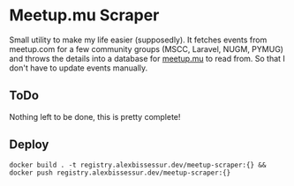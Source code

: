 # Meetup.mu Scraper

Small utility to make my life easier (supposedly). It fetches events from meetup.com for a few community groups (MSCC, Laravel, NUGM, PYMUG) and throws the details into a database for [meetup.mu](https://meetup.mu) to read from.
So that I don't have to update events manually.


## ToDo

Nothing left to be done, this is pretty complete!

## Deploy

```
docker build . -t registry.alexbissessur.dev/meetup-scraper:{} && docker push registry.alexbissessur.dev/meetup-scraper:{}
```
